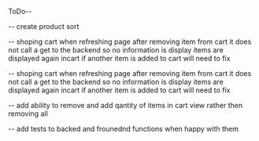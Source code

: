 <!-- frountend -->
<!-- TODO tidy Review component  -->
<!-- add date and time to review -->
<!-- make overall rating of product correct at somepoint from user ratings-->
<!-- make cart feature -->
<!-- ... -->

<!-- Backend -->
<!-- create crud operations for produts in backend -->
<!-- ... -->

<!-- Database -->
<!-- create database most likely with sequlize and supabase -->
<!-- ... -->

ToDo--

-- create product sort

-- shoping cart when refreshing page after removing item from cart it does not call a get to the backend so no information is display items are displayed again incart if another item is added to cart will need to fix

-- shoping cart when refreshing page after removing item from cart it does not call a get to the backend so no information is display items are displayed again incart if another item is added to cart will need to fix

-- add ability to remove and add qantity of items in cart view rather then removing all

-- add tests to backed and frounednd functions when happy with them

